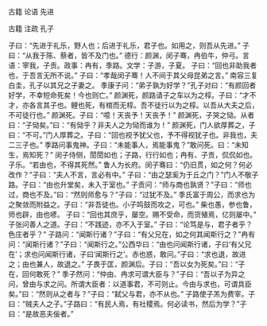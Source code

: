  
 古籍 论语 先进 
 
 
 
 
 
 古籍 注疏 
 孔子 
 

子曰：“先进于礼乐，野人也；后进于礼乐，君子也。如用之，则吾从先进。”
子曰：“从我于陈、蔡者，皆不及门也。”
德行：颜渊，闵子骞，冉伯牛，仲弓。言语：宰我，子贡。政事：冉有，季路。文学：子游，子夏。
子曰：“回也非助我者也，于吾言无所不说。”
子曰：“孝哉闵子骞！人不间于其父母昆弟之言。”
南容三复白圭，孔子以其兄之子妻之。
季康子问：“弟子孰为好学？”孔子对曰：“有颜回者好学，不幸短命死矣！今也则亡。”
颜渊死，颜路请子之车以为之椁。子曰：“才不才，亦各言其子也。鲤也死，有棺而无椁。吾不徒行以为之椁。以吾从大夫之后，不可徒行也。”
颜渊死。子曰：“噫！天丧予！天丧予！”
颜渊死，子哭之恸。从者曰：“子恸矣。”曰：“有恸乎？非夫人之为恸而谁为！”
颜渊死，门人欲厚葬之，子曰：“不可。”门人厚葬之。子曰：“回也视予犹父也，予不得视犹子也。非我也，夫二三子也。”
季路问事鬼神。子曰：“未能事人，焉能事鬼？”敢问死。曰：“未知生，焉知死？”
闵子侍侧，誾誾如也；子路，行行如也；冉有、子贡，侃侃如也。子乐。“若由也，不得其死然。”
鲁人为长府。闵子骞曰：“仍旧贯，如之何？何必改作？”子曰：“夫人不言，言必有中。”
子曰：“由之瑟奚为于丘之门？”门人不敬子路。子曰：“由也升堂矣，未入于室也。”
子贡问：“师与商也孰贤？”子曰：“师也过，商也不及。”曰：“然则师愈与？”子曰：“过犹不及。”
季氏富于周公，而求也为之聚敛而附益之。子曰：“非吾徒也。小子鸣鼓而攻之，可也。”
柴也愚，参也鲁，师也辟，由也喭。
子曰：“回也其庶乎，屡空。赐不受命，而货殖焉，亿则屡中。”
子张问善人之道。子曰：“不践迹，亦不入于室。”
子曰：“论笃是与，君子者乎？色庄者乎？”
子路问：“闻斯行诸？”子曰：“有父兄在，如之何其闻斯行之？”冉有问：“闻斯行诸？”子曰：“闻斯行之。”公西华曰：“由也问闻斯行诸，子曰‘有父兄在’；求也问闻斯行诸，子曰‘闻斯行之’。赤也惑，敢问。”子曰：“求也退，故进之；由也兼人，故退之。”
子畏于匡，颜渊后。子曰：“吾以女为死矣。”曰：“子在，回何敢死？”
季子然问：“仲由、冉求可谓大臣与？”子曰：“吾以子为异之问，曾由与求之问。所谓大臣者：以道事君，不可则止。今由与求也，可谓具臣矣。”曰：“然则从之者与？”子曰：“弑父与君，亦不从也。”
子路使子羔为费宰。子曰：“贼夫人之子。”子路曰：“有民人焉，有社稷焉。何必读书，然后为学？”子曰：“是故恶夫佞者。”
